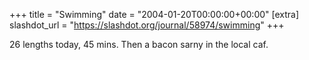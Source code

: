 +++
title = "Swimming"
date = "2004-01-20T00:00:00+00:00"
[extra]
slashdot_url = "https://slashdot.org/journal/58974/swimming"
+++

<p>26 lengths today, 45 mins. Then a bacon sarny in the local caf.</p>

